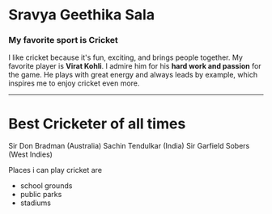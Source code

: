 # Sravya Geethika Sala
### My favorite sport is Cricket

I like cricket because it's fun, exciting, and brings people together. My favorite player is **Virat Kohli**. I admire him for his **hard work and passion** for the game. He plays with great energy and always leads by example, which inspires me to enjoy cricket even more.


---

# Best Cricketer of all times 

Sir Don Bradman (Australia)
Sachin Tendulkar (India)
Sir Garfield Sobers (West Indies) 

 Places i can play cricket are 
 * school grounds 
 * public parks 
 * stadiums  
